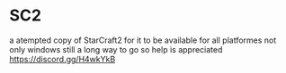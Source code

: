 # SC2
a atempted copy of StarCraft2 for it to be available for all platformes not only windows
still a long way to go so help is appreciated
https://discord.gg/H4wkYkB

